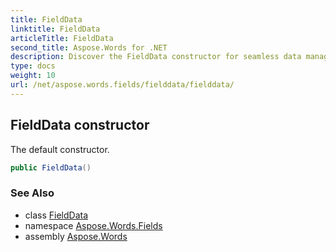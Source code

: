 ```yaml
---
title: FieldData
linktitle: FieldData
articleTitle: FieldData
second_title: Aspose.Words for .NET
description: Discover the FieldData constructor for seamless data management. Utilize the default constructor to enhance your application's performance and efficiency.
type: docs
weight: 10
url: /net/aspose.words.fields/fielddata/fielddata/
---
```

## FieldData constructor

The default constructor.

```csharp
public FieldData()
```

### See Also

* class [FieldData](../)
* namespace [Aspose.Words.Fields](../../../aspose.words.fields/)
* assembly [Aspose.Words](../../../)
